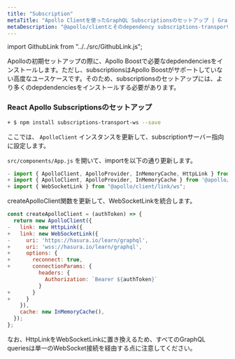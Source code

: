 ```yaml
---
title: "Subscription"
metaTitle: "Apollo Clientを使ったGraphQL Subscriptionsのセットアップ | GraphQL React Apolloフックチュートリアル"
metaDescription: "@apollo/clientとそのdependency subscriptions-transport-wsを使って、GraphQL Subscriptionsを設定方する法を学びます。ここでは、承認トークンの設定も行います"
---
```


import GithubLink from "../../src/GithubLink.js";

Apolloの初期セットアップの際に、Apollo Boostで必要なdepdendenciesをインストールします。ただし、subscriptionsはApollo Boostがサポートしていない高度なユースケースです。そのため、subscriptionsのセットアップには、より多くのdepdendenciesをインストールする必要があります。

### React Apollo Subscriptionsのセットアップ

```bash
+ $ npm install subscriptions-transport-ws --save
```

ここでは、 `ApolloClient` インスタンスを更新して、subscriptionサーバー指向に設定します。

`src/components/App.js` を開いて、importを以下の通り更新します。

<GithubLink link="https://github.com/hasura/learn-graphql/blob/master/tutorials/frontend/react-apollo-hooks/app-final/src/components/App.js" text="src/components/App.js" />

```javascript
- import { ApolloClient, ApolloProvider, InMemoryCache, HttpLink } from '@apollo/client';
+ import { ApolloClient, ApolloProvider, InMemoryCache } from '@apollo/client';
+ import { WebSocketLink } from "@apollo/client/link/ws";
```

createApolloClient関数を更新して、WebSocketLinkを統合します。

```javascript
const createApolloClient = (authToken) => {
  return new ApolloClient({
-   link: new HttpLink({
+   link: new WebSocketLink({
-     uri: 'https://hasura.io/learn/graphql',
+     uri: 'wss://hasura.io/learn/graphql',
+     options: {
+       reconnect: true,
+       connectionParams: {
          headers: {
            Authorization: `Bearer ${authToken}`
          }
+       }
+     }
    }),
    cache: new InMemoryCache(),
  });
};
```

なお、HttpLinkをWebSocketLinkに置き換えるため、すべてのGraphQL queriesは単一のWebSocket接続を経由する点に注意してください。
